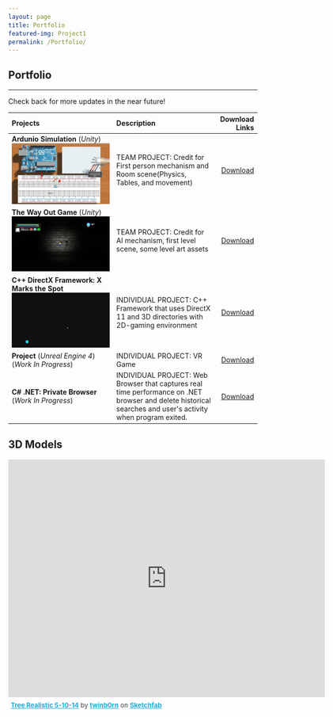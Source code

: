 ```yaml
---
layout: page
title: Portfolio
featured-img: Project1
permalink: /Portfolio/
---
```


## Portfolio
----

Check back for more updates in the near future!


| Projects            |     Description   | Download Links        |
| :---                |     :----        |                   ---:|
| **Ardunio Simulation** (*Unity*) ![Ardunio Unity Project](/assets/img/Project1.JPG)  |TEAM PROJECT: Credit for First person mechanism and Room scene(Physics, Tables, and movement)| <a href="http://www.mediafire.com/file/mnq1h193ohrcg9m/DownToTheWire_Gold_Release.rar" download>Download</a>   |
| **The Way Out Game** (*Unity*)    ![The Way Out](/assets/img/Project2.JPG) |TEAM PROJECT: Credit for AI mechanism, first level scene, some level art assets         |<a href="http://www.mediafire.com/file/s5kbq3nsncm2880/The%20Way%20Out%20Gold%20Release.zip" download>Download</a>   |
| **C++ DirectX Framework:  X Marks the Spot**  ![C++ Framework](/assets/img/Project3.JPG) |INDIVIDUAL PROJECT:  C++ Framework that uses DirectX 11 and 3D directories with 2D-gaming environment                  |        <a href="https://github.com/ReckoningHero/X-Marks-the-Spot"  download>Download</a>             |
| **Project** (*Unreal Engine 4*) (*Work In Progress*) |INDIVIDUAL PROJECT:  VR Game                |        <a href="https://github.com/ReckoningHero/Unreal-Engine-4"  download>Download</a>             |
| **C# .NET: Private Browser** (*Work In Progress*)   |INDIVIDUAL PROJECT:  Web Browser that captures real time performance on .NET browser and delete historical searches and user's activity when program exited.               |        <a href="https://github.com/ReckoningHero/C-Sharp-.NET--Private-Browser"  download>Download</a>  




## 3D Models

<div class="sketchfab-embed-wrapper"><iframe width="640" height="480" src="https://sketchfab.com/models/db696fd0480c46029bfe80630c51fb8e/embed" frameborder="0" allow="autoplay; fullscreen; vr" mozallowfullscreen="true" webkitallowfullscreen="true"></iframe>

<p style="font-size: 13px; font-weight: normal; margin: 5px; color: #4A4A4A;">
    <a href="https://sketchfab.com/models/db696fd0480c46029bfe80630c51fb8e?utm_medium=embed&utm_source=website&utm_campaign=share-popup" target="_blank" style="font-weight: bold; color: #1CAAD9;">Tree Realistic 5-10-14</a>
    by <a href="https://sketchfab.com/twinb0rn?utm_medium=embed&utm_source=website&utm_campaign=share-popup" target="_blank" style="font-weight: bold; color: #1CAAD9;">twinb0rn</a>
    on <a href="https://sketchfab.com?utm_medium=embed&utm_source=website&utm_campaign=share-popup" target="_blank" style="font-weight: bold; color: #1CAAD9;">Sketchfab</a>
</p>
</div>
